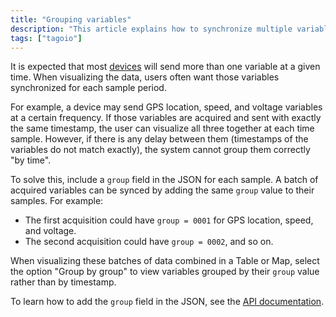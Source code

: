 ```yaml
---
title: "Grouping variables"
description: "This article explains how to synchronize multiple variables sent by a device using the JSON \"group\" field so they can be visualized together (for example, in tables or maps). It describes the problem with mismatched timestamps and how to use grouped samples to keep related variables in sync."
tags: ["tagoio"]
---
```

It is expected that most [devices](../devices/) will send more than one variable at a given time. When visualizing the data, users often want those variables synchronized for each sample period.

For example, a device may send GPS location, speed, and voltage variables at a certain frequency. If those variables are acquired and sent with exactly the same timestamp, the user can visualize all three together at each time sample. However, if there is any delay between them (timestamps of the variables do not match exactly), the system cannot group them correctly "by time".

To solve this, include a `group` field in the JSON for each sample. A batch of acquired variables can be synced by adding the same `group` value to their samples. For example:
- The first acquisition could have `group = 0001` for GPS location, speed, and voltage.
- The second acquisition could have `group = 0002`, and so on.

When visualizing these batches of data combined in a Table or Map, select the option "Group by group" to view variables grouped by their `group` value rather than by timestamp.

To learn how to add the `group` field in the JSON, see the [API documentation](https://docs.tago.io/api/).